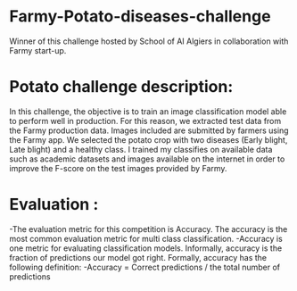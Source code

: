 # Farmy-Potato-diseases-challenge
Winner of this challenge hosted by School of AI Algiers in collaboration with Farmy start-up.

# Potato challenge description:
In this challenge, the objective is to train an image classification model able to perform well in production. For this reason, we extracted test data from the Farmy production data. Images included are submitted by farmers using the Farmy app. We selected the potato crop with two diseases (Early blight, Late blight) and a healthy class. I trained my classifies on available data such as academic datasets and images available on the internet in order to improve the F-score on the test images provided by Farmy.

# Evaluation :
-The evaluation metric for this competition is Accuracy. The accuracy is the most common evaluation metric for multi class classification.
-Accuracy is one metric for evaluating classification models. Informally, accuracy is the fraction of predictions our model got right. Formally, accuracy has the following definition:
-Accuracy = Correct predictions / the total number of predictions
